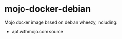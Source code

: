 mojo-docker-debian
==================

Mojo docker image based on debian wheezy, including:

- apt.withmojo.com source
